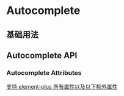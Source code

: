 # Autocomplete

## 基础用法

<preview path="../../src/components/autocomplete/index.vue" title="基础用法" description="Autocomplete 组件的基础用法"></preview>

## Autocomplete API

### Autocomplete Attributes

[支持 element-plus 所有属性以及以下额外属性](https://element-plus.org/zh-CN/component/autocomplete.html#api)
